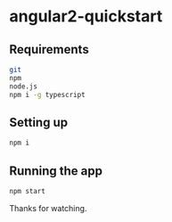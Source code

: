 # angular2-quickstart

## Requirements

```sh
git
npm
node.js
npm i -g typescript
```

## Setting up

```sh
npm i

```

## Running the app

```sh
npm start
```

Thanks for watching.